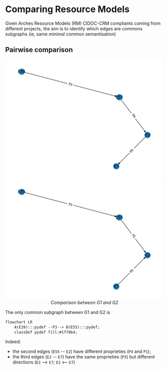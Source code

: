 # Comparing Resource Models

Given Arches Resource Models (RM) CIDOC-CRM compliants coming from different projects, the aim is to identify which edges are commons subgraphs (ie, same minimal common semantisation)

## Pairwise comparison


<p align="center">
  <img alt="img-name" src="../www/rm-compar-g1.png" width="500">
  <img alt="img-name" src="../www/rm-compar-g2.png" width="500">
  <br>
    <em>Comparison between G1 and G2</em>
</p>

The only common subgraph between G1 and G2 is

```mermaid
flowchart LR
    A(E39):::pydef --P3--> B(E55):::pydef;
	classDef pydef fill:#1f78b4;
```
Indeed:
* the second edges (`E55` -- `E2`) have different proprieties (`P4` and `P1`);
* the third edges (`E2` -- `E7`) have the same proprieties (`P5`) but different directions (`E2` --> `E7`; `E2` <-- `E7`)


